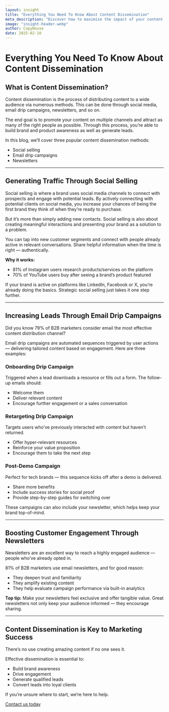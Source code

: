 ```yaml
---
layout: insight
title: "Everything You Need To Know About Content Dissemination"
meta_description: "Discover how to maximise the impact of your content using social selling, email drip campaigns and newsletters to generate leads and boost engagement."
image: "insight-header.webp"
author: CopyHouse
date: 2025-02-10
---
```


# Everything You Need To Know About Content Dissemination

## What is Content Dissemination?

Content dissemination is the process of distributing content to a wide audience via numerous methods. This can be done through social media, email drip campaigns, newsletters, and so on.

The end goal is to promote your content on multiple channels and attract as many of the right people as possible. Through this process, you’re able to build brand and product awareness as well as generate leads.

In this blog, we’ll cover three popular content dissemination methods:

- Social selling  
- Email drip campaigns  
- Newsletters  

---

## Generating Traffic Through Social Selling

Social selling is where a brand uses social media channels to connect with prospects and engage with potential leads. By actively connecting with potential clients on social media, you increase your chances of being the first brand they think of when they’re ready to purchase.

But it’s more than simply adding new contacts. Social selling is also about creating meaningful interactions and presenting your brand as a solution to a problem.

You can tap into new customer segments and connect with people already active in relevant conversations. Share helpful information when the time is right — authentically.

**Why it works:**

- 81% of Instagram users research products/services on the platform  
- 70% of YouTube users buy after seeing a brand’s product featured  

If your brand is active on platforms like LinkedIn, Facebook or X, you’re already doing the basics. Strategic social selling just takes it one step further.

---

## Increasing Leads Through Email Drip Campaigns

Did you know 79% of B2B marketers consider email the most effective content distribution channel?

Email drip campaigns are automated sequences triggered by user actions — delivering tailored content based on engagement. Here are three examples:

### Onboarding Drip Campaign  
Triggered when a lead downloads a resource or fills out a form. The follow-up emails should:

- Welcome them  
- Deliver relevant content  
- Encourage further engagement or a sales conversation  

### Retargeting Drip Campaign  
Targets users who’ve previously interacted with content but haven’t returned.

- Offer hyper-relevant resources  
- Reinforce your value proposition  
- Encourage them to take the next step  

### Post-Demo Campaign  
Perfect for tech brands — this sequence kicks off after a demo is delivered.

- Share more benefits  
- Include success stories for social proof  
- Provide step-by-step guides for switching over  

These campaigns can also include your newsletter, which helps keep your brand top-of-mind.

---

## Boosting Customer Engagement Through Newsletters

Newsletters are an excellent way to reach a highly engaged audience — people who’ve already opted in.

81% of B2B marketers use email newsletters, and for good reason:

- They deepen trust and familiarity  
- They amplify existing content  
- They help evaluate campaign performance via built-in analytics  

**Top tip:** Make your newsletters feel exclusive and offer tangible value. Great newsletters not only keep your audience informed — they encourage sharing.

---

## Content Dissemination is Key to Marketing Success

There’s no use creating amazing content if no one sees it.

Effective dissemination is essential to:

- Build brand awareness  
- Drive engagement  
- Generate qualified leads  
- Convert leads into loyal clients  

If you’re unsure where to start, we’re here to help.

[Contact us today](https://www.copyhouse.io/contact)
